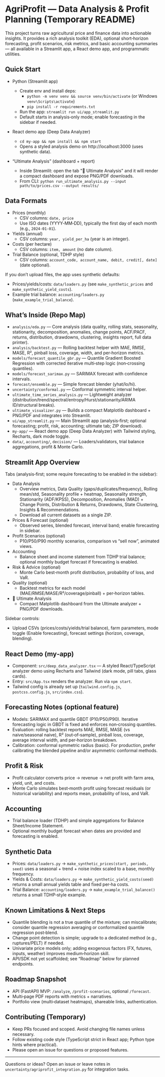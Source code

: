 # AgriProfit — Data Analysis & Profit Planning (Temporary README)

This project turns raw agricultural price and finance data into actionable insights. It provides a rich analysis toolkit (EDA), optional short‑horizon forecasting, profit scenarios, risk metrics, and basic accounting summaries — all available in a Streamlit app, a React demo app, and programmatic utilities.

## Quick Start

- Python (Streamlit app)
  - Create env and install deps:
    - `python -m venv venv && source venv/bin/activate` (or Windows `venv\Scripts\activate`)
    - `pip install -r requirements.txt`
  - Run the app: `streamlit run ui/app_streamlit.py`
  - Default starts in analysis‑only mode; enable forecasting in the sidebar if needed.

- React demo app (Deep Data Analyzer)
  - `cd my-app && npm install && npm start`
  - Opens a styled analysis demo on http://localhost:3000 (uses synthetic data).

- “Ultimate Analysis” (dashboard + report)
  - Inside Streamlit: open the tab "🔬 Ultimate Analysis" and it will render a compact dashboard and expose PNG/PDF downloads.
  - From CLI: `python run_ultimate_analysis.py --input path/to/prices.csv --output results/`

## Data Formats

- Prices (monthly)
  - CSV columns: `date, price`
  - Use ISO dates (YYYY‑MM‑DD), typically the first day of each month (e.g., `2024‑01‑01`).
- Yields (annual)
  - CSV columns: `year, yield_per_ha` (year is an integer).
- Costs (per hectare)
  - CSV columns: `item, amount` (no date column).
- Trial Balance (optional, TDHP style)
  - CSV columns: `account_code, account_name, debit, credit[, date]` (date optional).

If you don’t upload files, the app uses synthetic defaults:
- Prices/yields/costs: `data/loaders.py` (see `make_synthetic_prices` and `make_synthetic_yield_costs`).
- Example trial balance: `accounting/loaders.py` (`make_example_trial_balance`).

## What’s Inside (Repo Map)

- `analysis/eda.py` — Core analysis (data quality, rolling stats, seasonality, stationarity, decomposition, anomalies, change points, ACF/PACF, returns, distribution, drawdowns, clustering, insights report, full data printer).
- `analysis/backtest.py` — Rolling backtest helper with MAE, RMSE, MASE, R², pinball loss, coverage, width, and per‑horizon metrics.
- `models/forecast_quantile_gbr.py` — Quantile Gradient Boosted Regression with corrected iterative multi‑step logic (non‑crossing quantiles).
- `models/forecast_sarimax.py` — SARIMAX forecast with confidence intervals.
- `forecast/ensemble.py` — Simple forecast blender (yhat/lo/hi).
- `uncertainty/conformal.py` — Conformal symmetric interval helper.
- `ultimate_time_series_analysis.py` — Lightweight analyzer (distribution/trend/spectral/entropy/Hurst/stationarity/ARIMA ID/structural breaks).
- `ultimate_visualizer.py` — Builds a compact Matplotlib dashboard + PNG/PDF and integrates into Streamlit.
- `ui/app_streamlit.py` — Main Streamlit app (analysis‑first; optional forecasting; profit, risk, accounting; ultimate tab; ZIP download).
- `my-app/` — React demo app (Deep Data Analyzer) with Tailwind styling, Recharts, dark mode toggle.
- `data/`, `accounting/`, `decision/` — Loaders/validators, trial balance aggregations, profit & Monte Carlo.

## Streamlit App Overview

Tabs (analysis‑first; some require forecasting to be enabled in the sidebar):
- Data Analysis
  - Overview metrics, Data Quality (gaps/duplicates/frequency), Rolling mean/std, Seasonality profile + heatmap, Seasonality strength, Stationarity (ADF/KPSS), Decomposition, Anomalies (MAD) + Change Points, Distribution & Returns, Drawdowns, State Clustering, Insights & Recommendations.
  - Download all current datasets as a single ZIP.
- Prices & Forecast (optional)
  - Observed series, blended forecast, interval band; enable forecasting in sidebar.
- Profit Scenarios (optional)
  - P10/P50/P90 monthly scenarios, comparison vs “sell now”, animated views.
- Accounting
  - Balance sheet and income statement from TDHP trial balance; optional monthly budget forecast if forecasting is enabled.
- Risk & Advice (optional)
  - Monte Carlo best‑month profit distribution, probability of loss, and VaR.
- Quality (optional)
  - Backtest metrics for each model (MAE/RMSE/MASE/R²/coverage/pinball) + per‑horizon tables.
- 🔬 Ultimate Analysis
  - Compact Matplotlib dashboard from the Ultimate analyzer + PNG/PDF downloads.

Sidebar controls:
- Upload CSVs (prices/costs/yields/trial balance), farm parameters, mode toggle (Enable forecasting), forecast settings (horizon, coverage, blending).

## React Demo (my‑app)

- Component: `src/deep_data_analyzer.tsx` — A styled React/TypeScript analyzer demo using Recharts and Tailwind (dark mode, pill tabs, glass cards).
- Entry: `src/App.tsx` renders the analyzer. Run via `npm start`.
- Tailwind config is already set up (`tailwind.config.js`, `postcss.config.js`, `src/index.css`).

## Forecasting Notes (optional feature)

- Models: SARIMAX and quantile GBDT (P10/P50/P90). Iterative forecasting logic in GBDT is fixed and enforces non‑crossing quantiles.
- Evaluation: rolling backtest reports MAE, RMSE, MASE (vs naive/seasonal naive), R² (out‑of‑sample), pinball loss, coverage, average interval width, and per‑horizon breakdown.
- Calibration: conformal symmetric radius (basic). For production, prefer calibrating the blended pipeline and/or asymmetric conformal methods.

## Profit & Risk

- Profit calculator converts price → revenue → net profit with farm area, yield, unit, and costs.
- Monte Carlo simulates best‑month profit using forecast residuals (or historical variability) and reports mean, probability of loss, and VaR.

## Accounting

- Trial balance loader (TDHP) and simple aggregations for Balance Sheet/Income Statement.
- Optional monthly budget forecast when dates are provided and forecasting is enabled.

## Synthetic Data

- Prices: `data/loaders.py` → `make_synthetic_prices(start, periods, seed)` uses a seasonal + trend + noise index scaled to a base, monthly frequency.
- Yields & Costs: `data/loaders.py` → `make_synthetic_yield_costs(seed)` returns a small annual yields table and fixed per‑ha costs.
- Trial Balance: `accounting/loaders.py` → `make_example_trial_balance()` returns a small TDHP‑style example.

## Known Limitations & Next Steps

- Quantile blending is not a true quantile of the mixture; can miscalibrate; consider quantile regression averaging or conformalized quantile regression post‑blend.
- Change point detection is simple; upgrade to a dedicated method (e.g., ruptures/PELT) if needed.
- Univariate price models only; adding exogenous factors (FX, futures, inputs, weather) improves medium‑horizon skill.
- API/SDK not yet scaffolded; see “Roadmap” below for planned endpoints.

## Roadmap Snapshot

- API (FastAPI) MVP: `/analyze`, `/profit-scenarios`, optional `/forecast`.
- Multi‑page PDF reports with metrics + narratives.
- Portfolio view (multi‑dataset heatmaps), shareable links, authentication.

## Contributing (Temporary)

- Keep PRs focused and scoped. Avoid changing file names unless necessary.
- Follow existing code style (TypeScript strict in React app; Python type hints where practical).
- Please open an issue for questions or proposed features.

---

Questions or ideas? Open an issue or leave notes in `uncertainty/agriprofit_integration.py` for integration tasks.

